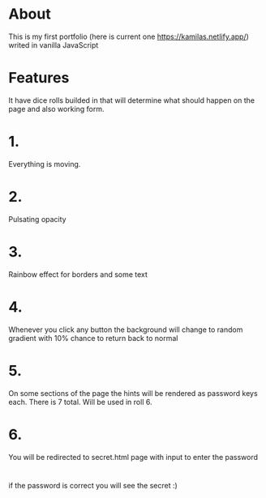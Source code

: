 # About
This is my first portfolio (here is current one https://kamilas.netlify.app/) writed in vanilla JavaScript
# Features
It have dice rolls builded in that will determine what should happen on the page and also working form.
# 1.
Everything is moving.
# 2.
Pulsating opacity
# 3.
Rainbow effect for borders and some text
# 4.
Whenever you click any button the background will change to random gradient with 10% chance to return back to normal
# 5.
On some sections of the page the hints will be rendered as password keys each. There is 7 total. Will be used in roll 6.
# 6.
You will be redirected to secret.html page with input to enter the password
#
if the password is correct you will see the secret :)
